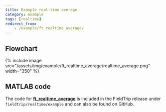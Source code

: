 ```yaml
---
title: Example real-time average
category: example
tags: [realtime]
redirect_from:
    - /example/ft_realtime_average/
---
```


## Flowchart

{% include image src="/assets/img/example/ft_realtime_average/realtime_average.png" width="350" %}

## MATLAB code

The code for **[ft_realtime_average](/reference/realtime/example/ft_realtime_average)** is included in the FieldTrip release under `fieldtrip/realtime/example` and can also be found on GitHub.
